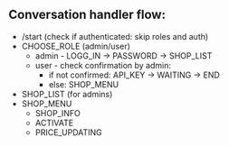 ## Conversation handler flow:

* /start (check if authenticated: skip roles and auth)
* CHOOSE_ROLE (admin/user)
  * admin - LOGG_IN -> PASSWORD -> SHOP_LIST
  * user - check confirmation by admin: 
    * if not confirmed: API_KEY -> WAITING -> END
    * else: SHOP_MENU
* SHOP_LIST (for admins)
* SHOP_MENU
  * SHOP_INFO
  * ACTIVATE
  * PRICE_UPDATING